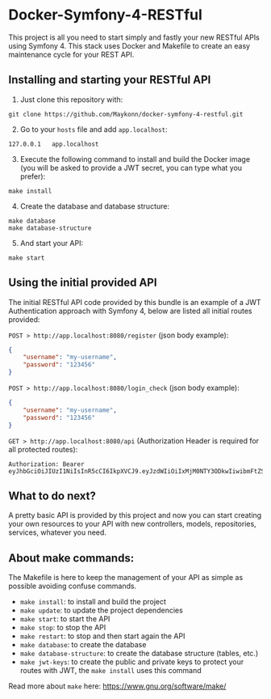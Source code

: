 # Docker-Symfony-4-RESTful
This project is all you need to start simply and fastly your new RESTful APIs using Symfony 4. This stack uses Docker
and Makefile to create an easy maintenance cycle for your REST API.

## Installing and starting your RESTful API
1) Just clone this repository with:
```
git clone https://github.com/Maykonn/docker-symfony-4-restful.git
```

2) Go to your `hosts` file and add `app.localhost`:
```
127.0.0.1   app.localhost
```

3) Execute the following command to install and build the Docker image (you will be asked to provide a JWT 
secret, you can type what you prefer):
```
make install
```

4) Create the database and database structure:
```
make database
make database-structure
```

5) And start your API:
```
make start
```

## Using the initial provided API
The initial RESTful API code provided by this bundle is an example of a JWT Authentication approach with Symfony 4, 
below are listed all initial routes provided:  

`POST > http://app.localhost:8080/register` (json body example):  
```JSON
{
	"username": "my-username",
	"password": "123456"
}
```

`POST > http://app.localhost:8080/login_check` (json body example):  
```JSON
{
	"username": "my-username",
	"password": "123456"
}
```

`GET > http://app.localhost:8080/api` (Authorization Header is required for all protected routes):  
```
Authorization: Bearer eyJhbGciOiJIUzI1NiIsInR5cCI6IkpXVCJ9.eyJzdWIiOiIxMjM0NTY3ODkwIiwibmFtZSI6Ik1heWtvbm4iLCJpYXQiOjE1MTYyMzkwMjJ9.b7rMHdFlAixTQA6DzLoHIjw3MrRtkbm3tuUr_zgXhmE
```

## What to do next?
A pretty basic API is provided by this project and now you can start creating your own resources to your API with new
controllers, models, repositories, services, whatever you need.

## About make commands:
The Makefile is here to keep the management of your API as simple as possible avoiding confuse commands. 

- `make install`: to install and build the project
- `make update`: to update the project dependencies
- `make start`: to start the API
- `make stop`: to stop the API
- `make restart`: to stop and then start again the API
- `make database`: to create the database
- `make database-structure`: to create the database structure (tables, etc.)
- `make jwt-keys`: to create the public and private keys to protect your routes with JWT, the `make install` uses this command

Read more about `make` here: https://www.gnu.org/software/make/ 